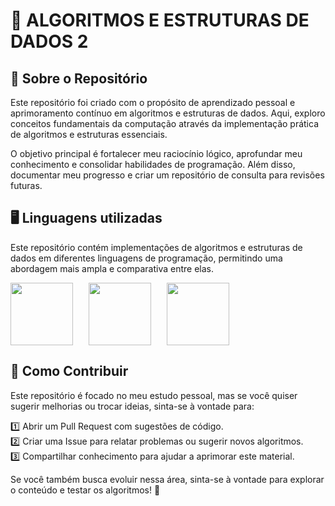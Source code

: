 # 🚀 **ALGORITMOS E ESTRUTURAS DE DADOS 2**

## **📌 Sobre o Repositório**

Este repositório foi criado com o propósito de aprendizado pessoal e aprimoramento contínuo em algoritmos e estruturas de dados. Aqui, exploro conceitos fundamentais da computação através da implementação prática de algoritmos e estruturas essenciais.

O objetivo principal é fortalecer meu raciocínio lógico, aprofundar meu conhecimento e consolidar habilidades de programação. Além disso, documentar meu progresso e criar um repositório de consulta para revisões futuras.

## **🖥️ Linguagens utilizadas**  


Este repositório contém implementações de algoritmos e estruturas de dados em diferentes linguagens de programação, permitindo uma abordagem mais ampla e comparativa entre elas.

<div style="display: flex; gap: 25px;">
  <img src="https://cdn.jsdelivr.net/gh/devicons/devicon@latest/icons/java/java-original-wordmark.svg" width="100" height="100" />
  <img src="https://cdn.jsdelivr.net/gh/devicons/devicon@latest/icons/c/c-original.svg" width="100" height="100" />
  <img src="https://cdn.jsdelivr.net/gh/devicons/devicon@latest/icons/cplusplus/cplusplus-original.svg" width="100" height="100" />
</div>

## **🤝 Como Contribuir**

Este repositório é focado no meu estudo pessoal, mas se você quiser sugerir melhorias ou trocar ideias, sinta-se à vontade para:

1️⃣ Abrir um Pull Request com sugestões de código.  
2️⃣ Criar uma Issue para relatar problemas ou sugerir novos algoritmos.  
3️⃣ Compartilhar conhecimento para ajudar a aprimorar este material.

Se você também busca evoluir nessa área, sinta-se à vontade para explorar o conteúdo e testar os algoritmos! 🧠
